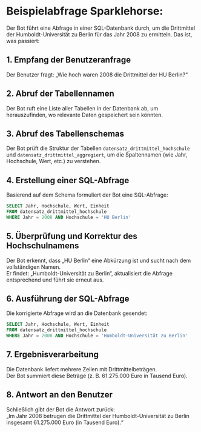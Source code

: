 # Beispielabfrage Sparklehorse:
Der Bot führt eine Abfrage in einer SQL-Datenbank durch, um die Drittmittel der Humboldt-Universität zu Berlin für das Jahr 2008 zu ermitteln. Das ist, was passiert:

## 1. Empfang der Benutzeranfrage
Der Benutzer fragt: „Wie hoch waren 2008 die Drittmittel der HU Berlin?“

## 2. Abruf der Tabellennamen
Der Bot ruft eine Liste aller Tabellen in der Datenbank ab, um herauszufinden, wo relevante Daten gespeichert sein könnten.

## 3. Abruf des Tabellenschemas
Der Bot prüft die Struktur der Tabellen `datensatz_drittmittel_hochschule` und `datensatz_drittmittel_aggregiert`, um die Spaltennamen (wie Jahr, Hochschule, Wert, etc.) zu verstehen.

## 4. Erstellung einer SQL-Abfrage
Basierend auf dem Schema formuliert der Bot eine SQL-Abfrage:
```sql
SELECT Jahr, Hochschule, Wert, Einheit 
FROM datensatz_drittmittel_hochschule 
WHERE Jahr = 2008 AND Hochschule = 'HU Berlin'
```

## 5. Überprüfung und Korrektur des Hochschulnamens
Der Bot erkennt, dass „HU Berlin“ eine Abkürzung ist und sucht nach dem vollständigen Namen.  
Er findet: „Humboldt-Universität zu Berlin“, aktualisiert die Abfrage entsprechend und führt sie erneut aus.

## 6. Ausführung der SQL-Abfrage
Die korrigierte Abfrage wird an die Datenbank gesendet:
```sql
SELECT Jahr, Hochschule, Wert, Einheit 
FROM datensatz_drittmittel_hochschule 
WHERE Jahr = 2008 AND Hochschule = 'Humboldt-Universität zu Berlin'
```
## 7. Ergebnisverarbeitung
Die Datenbank liefert mehrere Zeilen mit Drittmittelbeträgen.  
Der Bot summiert diese Beträge (z. B. 61.275.000 Euro in Tausend Euro).

## 8. Antwort an den Benutzer
Schließlich gibt der Bot die Antwort zurück:  
„Im Jahr 2008 betrugen die Drittmittel der Humboldt-Universität zu Berlin insgesamt 61.275.000 Euro (in Tausend Euro).“
